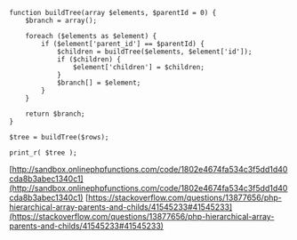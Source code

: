 


```
function buildTree(array $elements, $parentId = 0) {
    $branch = array();

    foreach ($elements as $element) {
        if ($element['parent_id'] == $parentId) {
            $children = buildTree($elements, $element['id']);
            if ($children) {
                $element['children'] = $children;
            }
            $branch[] = $element;
        }
    }

    return $branch;
}

$tree = buildTree($rows);

print_r( $tree );
```
[http://sandbox.onlinephpfunctions.com/code/1802e4674fa534c3f5dd1d40cda8b3abec1340c1](http://sandbox.onlinephpfunctions.com/code/1802e4674fa534c3f5dd1d40cda8b3abec1340c1)
[https://stackoverflow.com/questions/13877656/php-hierarchical-array-parents-and-childs/41545233#41545233](https://stackoverflow.com/questions/13877656/php-hierarchical-array-parents-and-childs/41545233#41545233)

